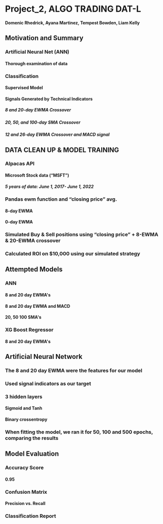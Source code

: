 # Project_2, ALGO TRADING DAT-L 
#### Domenic Rhedrick, Ayana Martinez, Tempest Bowden, Liam Kelly

## Motivation and Summary 
### Artificial Neural Net (ANN)
#### Thorough examination of data
### Classification
#### Supervised Model
#### Signals Generated by Technical Indicators
##### 8 and 20-day EWMA Crossover
##### 20, 50, and 100-day SMA Crossover
##### 12 and 26-day EWMA Crossover and MACD signal



## DATA CLEAN UP & MODEL TRAINING
### Alpacas API
#### Microsoft Stock data (“MSFT”)
##### 5 years of data: June 1, 2017- June 1, 2022
### Pandas ewm function and “closing price” avg.
#### 8-day EWMA
#### 0-day EWMA
### Simulated Buy & Sell positions using “closing price” + 8-EWMA & 20-EWMA crossover
### Calculated ROI on $10,000 using our simulated strategy


## Attempted Models
### ANN
#### 8 and 20 day EWMA's
#### 8 and 20 day EWMA and MACD
#### 20, 50 100 SMA's
### XG Boost Regressor
#### 8 and 20 day EWMA's 

## Artificial Neural Network
### The 8 and 20 day EWMA were the features for our model
### Used signal indicators as our target
### 3 hidden layers
#### Sigmoid and Tanh
#### Binary crossentropy
### When fitting the model, we ran it for 50, 100 and 500 epochs, comparing the results

## Model Evaluation 
### Accuracy Score 
#### 0.95
### Confusion Matrix
#### Precision vs. Recall
### Classification Report

